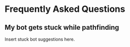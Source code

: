 # Frequently Asked Questions

## My bot gets stuck while pathfinding

Insert stuck bot suggestions here.